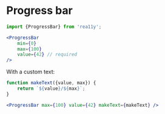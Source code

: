 Progress bar
============

```jsx
import {ProgressBar} from 'rea11y';

<ProgressBar
    min={0}
    max={100}
    value={42} // required
/>
```

With a custom text:

```jsx
function makeText({value, max}) {
	return `${value}/${max}`;
}

<ProgressBar max={100} value={42} makeText={makeText} />
```
